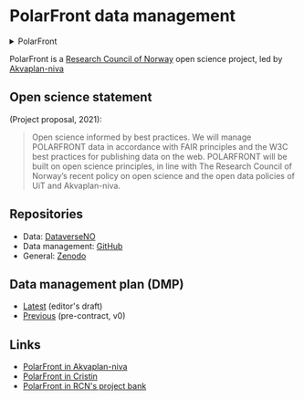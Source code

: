 # PolarFront data management

<details>
  <summary>PolarFront</summary>
  <em>Polar Front ecosystem studies using novel autonomous technologies: Knowledge for environmental management and assessing ecological risk</em>
</details>

PolarFront is a [Research Council of Norway](https://www.forskningsradet.no/en/) open science project, led by [Akvaplan-niva](https://www.akvaplan.niva.no/)

## Open science statement

(Project proposal, 2021):

> Open science informed by best practices.
> We will manage POLARFRONT data in accordance with FAIR principles and the W3C best practices for publishing data on the web.
> POLARFRONT will be built on open science principles, in line with The Research Council of Norway’s recent policy on open science and the open data policies of UiT and Akvaplan-niva.

## Repositories

- Data: [DataverseNO](https://dataverse.no/dataverse/polarfront)
- Data management: [GitHub](https://github.com/akvaplan-niva/polarfront)
- General: [Zenodo](https://zenodo.org/communities/polarfront)

## Data management plan (DMP)

- [Latest](https://elixir-no.ds-wizard.org/projects/873c2b7c-3baf-4c5f-ae24-75b8d7bf4e02) (editor's draft)
- [Previous](https://github.com/akvaplan-niva/polarfront/blob/v0/dmp.md) (pre-contract, v0)

## Links

- [PolarFront in Akvaplan-niva](https://www.akvaplan.niva.no/en/projects-networks/polar-front-ecology/)
- [PolarFront in Cristin](https://app.cristin.no/projects/show.jsf?id=2524794)
- [PolarFront in RCN's project bank](https://prosjektbanken.forskningsradet.no/en/project/FORISS/326635)
